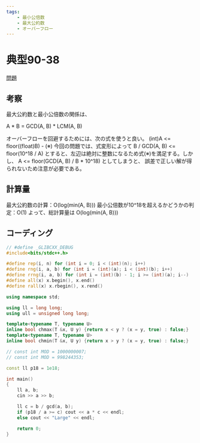 ```yaml
---
tags:
    - 最小公倍数
    - 最大公約数
    - オーバーフロー
---
```


# 典型90-38

[問題](https://atcoder.jp/contests/typical90/tasks/typical90_al)

## 考察

最大公約数と最小公倍数の関係は、

A \* B = GCD(A, B) \* LCM(A, B)

オーバーフローを回避するためには、次の式を使うと良い。
(int)A <= floor((float)B) - (※)
今回の問題では、式変形によって
B / GCD(A, B) <= floor(10^18 / A)
とすると、左辺は絶対に整数になるため式(※)を満足する。しかし、
A <= floor(GCD(A, B) / B \* 10^18)
としてしまうと、
誤差で正しい解が得られないため注意が必要である。

## 計算量

最大公約数の計算：O(log(min(A, B)))
最小公倍数が10^18を超えるかどうかの判定：O(1)
よって、総計算量は
O(log(min(A, B)))

## コーディング

```cpp
// #define _GLIBCXX_DEBUG
#include<bits/stdc++.h>

#define rep(i, n) for (int i = 0; i < (int)(n); i++)
#define rng(i, a, b) for (int i = (int)(a); i < (int)(b); i++)
#define rrng(i, a, b) for (int i = (int)(b) - 1; i >= (int)(a); i--)
#define all(x) x.begin(), x.end()
#define rall(x) x.rbegin(), x.rend()

using namespace std;

using ll = long long;
using ull = unsigned long long;

template<typename T, typename U>
inline bool chmax(T &x, U y) {return x < y ? (x = y, true) : false;}
template<typename T, typename U>
inline bool chmin(T &x, U y) {return x > y ? (x = y, true) : false;}

// const int MOD = 1000000007;
// const int MOD = 998244353;

const ll p18 = 1e18;

int main()
{
    ll a, b;
    cin >> a >> b;

    ll c = b / gcd(a, b);
    if (p18 / a >= c) cout << a * c << endl;
    else cout << "Large" << endl;

    return 0;
}
```

